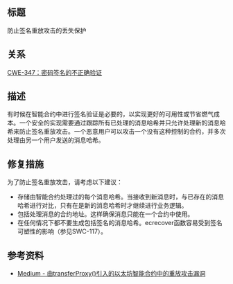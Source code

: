 ## 标题
防止签名重放攻击的丢失保护

## 关系
[CWE-347：密码签名的不正确验证](https://cwe.mitre.org/data/definitions/347.html)

## 描述
有时候在智能合约中进行签名验证是必要的，以实现更好的可用性或节省燃气成本。一个安全的实现需要通过跟踪所有已处理的消息哈希并只允许处理新的消息哈希来防止签名重放攻击。一个恶意用户可以攻击一个没有这种控制的合约，并多次处理由另一个用户发送的消息哈希。

## 修复措施
为了防止签名重放攻击，请考虑以下建议：

* 存储由智能合约处理过的每个消息哈希。当接收到新消息时，与已存在的消息哈希进行对比，只有在是新的消息哈希时才继续进行业务逻辑。
* 包括处理消息的合约地址。这样确保消息只能在一个合约中使用。
* 在任何情况下都不要生成包括签名的消息哈希。ecrecover函数容易受到签名可塑性的影响（参见SWC-117）。
## 参考资料
* [Medium - 由transferProxy()引入的以太坊智能合约中的重放攻击漏洞](https://medium.com/cypher-core/replay-attack-vulnerability-in-ethereum-smart-contracts-introduced-by-transferproxy-124bf3694e25)